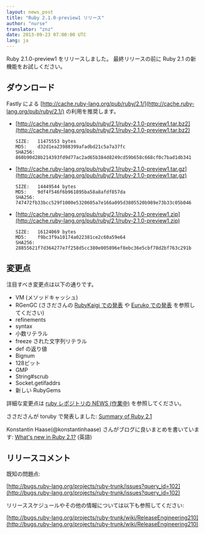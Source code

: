 ```yaml
---
layout: news_post
title: "Ruby 2.1.0-preview1 リリース"
author: "nurse"
translator: "znz"
date: 2013-09-23 07:00:00 UTC
lang: ja
---
```


Ruby 2.1.0-preview1 をリリースしました。
最終リリースの前に Ruby 2.1 の新機能をお試しください。

## ダウンロード

Fastly による
[http://cache.ruby-lang.org/pub/ruby/2.1/](http://cache.ruby-lang.org/pub/ruby/2.1/)
の利用を推奨します。

* [http://cache.ruby-lang.org/pub/ruby/2.1/ruby-2.1.0-preview1.tar.bz2](http://cache.ruby-lang.org/pub/ruby/2.1/ruby-2.1.0-preview1.tar.bz2)

      SIZE:   11475553 bytes
      MD5:    d32d1ea23988399afadbd21c5a7a37fc
      SHA256: 860b90d28b214393fd9d77ac2ad65b384d8249cd59b658c668cf0c7bad1db341

* [http://cache.ruby-lang.org/pub/ruby/2.1/ruby-2.1.0-preview1.tar.gz](http://cache.ruby-lang.org/pub/ruby/2.1/ruby-2.1.0-preview1.tar.gz)

      SIZE:   14449544 bytes
      MD5:    9df4f546f6b961895ba58a8afdf857da
      SHA256: 747472fb33bcc529f1000e5320605a7e166a095d3805520b989e73b33c05b046

* [http://cache.ruby-lang.org/pub/ruby/2.1/ruby-2.1.0-preview1.zip](http://cache.ruby-lang.org/pub/ruby/2.1/ruby-2.1.0-preview1.zip)

      SIZE:   16124069 bytes
      MD5:    f9bc3f9a10174a022381ce2c60a59e64
      SHA256: 28855621f7d364277e7f258d5cc380e005896ef8ebc36e5cbf78d2bf763c291b

## 変更点

注目すべき変更点は以下の通りです。

* VM (メソッドキャッシュ)
* RGenGC (ささださんの [RubyKaigi での発表](http://rubykaigi.org/2013/talk/S73) や [Euruko での発表](http://www.atdot.net/~ko1/activities/Euruko2013-ko1.pdf) を参照してください)
* refinements
* syntax
* 小数リテラル
* freeze された文字列リテラル
* def の返り値
* Bignum
* 128ビット
* GMP
* String#scrub
* Socket.getifaddrs
* 新しい RubyGems

詳細な変更点は [ruby レポジトリの NEWS (作業中)](https://github.com/ruby/ruby/blob/trunk/NEWS) を参照してください。

ささださんが toruby で発表しました: [Summary of Ruby 2.1](http://www.atdot.net/~ko1/activities/toruby05-ko1.pdf)

Konstantin Haase(@konstantinhaase) さんがブログに良いまとめを書いています: [What's new in Ruby 2.1?](http://rkh.im/ruby-2.1) (英語)

## リリースコメント

既知の問題点:

[http://bugs.ruby-lang.org/projects/ruby-trunk/issues?query_id=102](http://bugs.ruby-lang.org/projects/ruby-trunk/issues?query_id=102)

リリーススケジュールやその他の情報については以下も参照してください:

[http://bugs.ruby-lang.org/projects/ruby-trunk/wiki/ReleaseEngineering210](http://bugs.ruby-lang.org/projects/ruby-trunk/wiki/ReleaseEngineering210)
